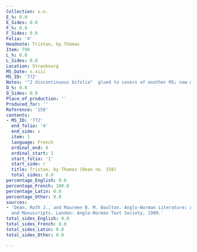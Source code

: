 ```yaml
---
Collection: s.n.
E_%: 0.0
E_Sides: 0.0
F_%: 0.0
F_Sides: 0.0
Folia: '4'
Headnote: Tristan, by Thomas
Item: 790
L_%: 0.0
L_Sides: 0.0
Location: Strasbourg
MS_Date: s.xiii
MS_ID: '772'
Notes: '"2 discontinuous bifolia"  glued to covers of another MS; now destroyed'
O_%: 0.0
O_Sides: 0.0
Place_of_production: ''
Produced_for: ''
Reference: '158'
contents:
- MS_ID: '772'
  end_folio: '4'
  end_side: v
  item: 1
  language: French
  ordinal_end: 8
  ordinal_start: 1
  start_folio: '1'
  start_side: r
  title: Tristan, by Thomas (Dean no. 158)
  total_sides: 8.0
percentage_English: 0.0
percentage_French: 100.0
percentage_Latin: 0.0
percentage_Other: 0.0
sources:
- 'Dean, Ruth J., and Maureen B. M. Boulton. Anglo-Norman Literature: A Guide to Texts
  and Manuscripts. London: Anglo-Norman Text Society, 1999.'
total_sides_English: 0.0
total_sides_French: 8.0
total_sides_Latin: 0.0
total_sides_Other: 0.0

---
```


